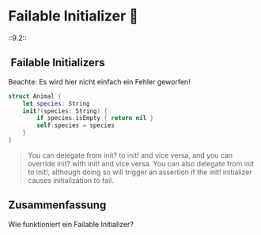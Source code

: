 # Failable Initializer 🛫
::9.2::

##  Failable Initializers

Beachte: Es wird hier nicht einfach ein Fehler geworfen!

```swift
struct Animal {
    let species: String
    init?(species: String) {
        if species.isEmpty { return nil }
        self.species = species
    }
}
```

> You can delegate from init? to init! and vice versa, and you can override init? with init! and vice versa. You can also delegate from init to init!, although doing so will trigger an assertion if the init! initializer causes initialization to fail.


## Zusammenfassung
Wie funktioniert ein Failable Initializer?





